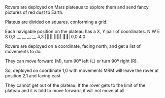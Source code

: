 Rovers are deployed on Mars plateaus to explore them  and send fancy pictures
of red dust to Earth.

Plateus are divided on squares, conforming a grid.

Each navigable position on the plateau has a X, Y pair of coordinates.
 N
W E
 S
0,3 __ __ __ __  4,3
   |__|__|__|__|
   |__|__|__|__|
   |__|__|__|__|
0,0             4,0

Rovers are deployed on a coordinate, facing north, and get a list of movements to do.

They can move forward (M), turn 90º left (L) or turn 90º right (R).

So, deployed on coordinate 1,0 with movements MRM will leave the rover at 
position 2,1 and facing east

They cannot get out of the plateau. If the rover gets to the limit of the plateau
and it is told to move forward, it will not move at all.

